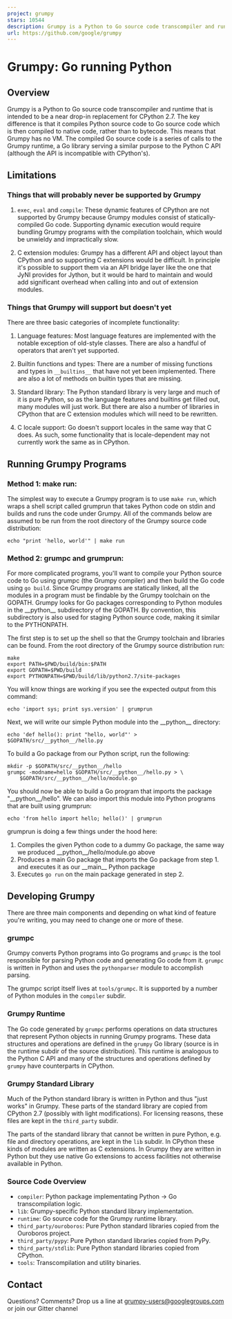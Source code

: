 ```yaml
---
project: grumpy
stars: 10544
description: Grumpy is a Python to Go source code transcompiler and runtime.
url: https://github.com/google/grumpy
---
```


Grumpy: Go running Python
=========================

Overview
--------

Grumpy is a Python to Go source code transcompiler and runtime that is intended to be a near drop-in replacement for CPython 2.7. The key difference is that it compiles Python source code to Go source code which is then compiled to native code, rather than to bytecode. This means that Grumpy has no VM. The compiled Go source code is a series of calls to the Grumpy runtime, a Go library serving a similar purpose to the Python C API (although the API is incompatible with CPython's).

Limitations
-----------

### Things that will probably never be supported by Grumpy

1.  `exec`, `eval` and `compile`: These dynamic features of CPython are not supported by Grumpy because Grumpy modules consist of statically-compiled Go code. Supporting dynamic execution would require bundling Grumpy programs with the compilation toolchain, which would be unwieldy and impractically slow.
    
2.  C extension modules: Grumpy has a different API and object layout than CPython and so supporting C extensions would be difficult. In principle it's possible to support them via an API bridge layer like the one that JyNI provides for Jython, but it would be hard to maintain and would add significant overhead when calling into and out of extension modules.
    

### Things that Grumpy will support but doesn't yet

There are three basic categories of incomplete functionality:

1.  Language features: Most language features are implemented with the notable exception of old-style classes. There are also a handful of operators that aren't yet supported.
    
2.  Builtin functions and types: There are a number of missing functions and types in `__builtins__` that have not yet been implemented. There are also a lot of methods on builtin types that are missing.
    
3.  Standard library: The Python standard library is very large and much of it is pure Python, so as the language features and builtins get filled out, many modules will just work. But there are also a number of libraries in CPython that are C extension modules which will need to be rewritten.
    
4.  C locale support: Go doesn't support locales in the same way that C does. As such, some functionality that is locale-dependent may not currently work the same as in CPython.
    

Running Grumpy Programs
-----------------------

### Method 1: make run:

The simplest way to execute a Grumpy program is to use `make run`, which wraps a shell script called grumprun that takes Python code on stdin and builds and runs the code under Grumpy. All of the commands below are assumed to be run from the root directory of the Grumpy source code distribution:

```
echo "print 'hello, world'" | make run
```

### Method 2: grumpc and grumprun:

For more complicated programs, you'll want to compile your Python source code to Go using grumpc (the Grumpy compiler) and then build the Go code using `go build`. Since Grumpy programs are statically linked, all the modules in a program must be findable by the Grumpy toolchain on the GOPATH. Grumpy looks for Go packages corresponding to Python modules in the \_\_python\_\_ subdirectory of the GOPATH. By convention, this subdirectory is also used for staging Python source code, making it similar to the PYTHONPATH.

The first step is to set up the shell so that the Grumpy toolchain and libraries can be found. From the root directory of the Grumpy source distribution run:

```
make
export PATH=$PWD/build/bin:$PATH
export GOPATH=$PWD/build
export PYTHONPATH=$PWD/build/lib/python2.7/site-packages
```

You will know things are working if you see the expected output from this command:

```
echo 'import sys; print sys.version' | grumprun
```

Next, we will write our simple Python module into the \_\_python\_\_ directory:

```
echo 'def hello(): print "hello, world"' > $GOPATH/src/__python__/hello.py
```

To build a Go package from our Python script, run the following:

```
mkdir -p $GOPATH/src/__python__/hello
grumpc -modname=hello $GOPATH/src/__python__/hello.py > \
    $GOPATH/src/__python__/hello/module.go
```

You should now be able to build a Go program that imports the package "\_\_python\_\_/hello". We can also import this module into Python programs that are built using grumprun:

```
echo 'from hello import hello; hello()' | grumprun
```

grumprun is doing a few things under the hood here:

1.  Compiles the given Python code to a dummy Go package, the same way we produced \_\_python\_\_/hello/module.go above
2.  Produces a main Go package that imports the Go package from step 1. and executes it as our \_\_main\_\_ Python package
3.  Executes `go run` on the main package generated in step 2.

Developing Grumpy
-----------------

There are three main components and depending on what kind of feature you're writing, you may need to change one or more of these.

### grumpc

Grumpy converts Python programs into Go programs and `grumpc` is the tool responsible for parsing Python code and generating Go code from it. `grumpc` is written in Python and uses the `pythonparser` module to accomplish parsing.

The grumpc script itself lives at `tools/grumpc`. It is supported by a number of Python modules in the `compiler` subdir.

### Grumpy Runtime

The Go code generated by `grumpc` performs operations on data structures that represent Python objects in running Grumpy programs. These data structures and operations are defined in the `grumpy` Go library (source is in the runtime subdir of the source distribution). This runtime is analogous to the Python C API and many of the structures and operations defined by `grumpy` have counterparts in CPython.

### Grumpy Standard Library

Much of the Python standard library is written in Python and thus "just works" in Grumpy. These parts of the standard library are copied from CPython 2.7 (possibly with light modifications). For licensing reasons, these files are kept in the `third_party` subdir.

The parts of the standard library that cannot be written in pure Python, e.g. file and directory operations, are kept in the `lib` subdir. In CPython these kinds of modules are written as C extensions. In Grumpy they are written in Python but they use native Go extensions to access facilities not otherwise available in Python.

### Source Code Overview

-   `compiler`: Python package implementating Python -> Go transcompilation logic.
-   `lib`: Grumpy-specific Python standard library implementation.
-   `runtime`: Go source code for the Grumpy runtime library.
-   `third_party/ouroboros`: Pure Python standard libraries copied from the Ouroboros project.
-   `third_party/pypy`: Pure Python standard libraries copied from PyPy.
-   `third_party/stdlib`: Pure Python standard libraries copied from CPython.
-   `tools`: Transcompilation and utility binaries.

Contact
-------

Questions? Comments? Drop us a line at grumpy-users@googlegroups.com or join our Gitter channel
